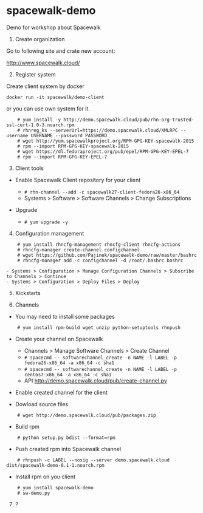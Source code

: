 # spacewalk-demo

Demo for workshop about Spacewalk

1. Create organization

Go to following site and crate new account:

http://www.spacewalk.cloud/


2. Register system

Create client system by docker

```
docker run -it spacewalk/demo-client
```

or you can use own system for it.

```
    # yum install -y http://demo.spacewalk.cloud/pub/rhn-org-trusted-ssl-cert-1.0-3.noarch.rpm
    # rhnreg_ks --serverUrl=https://demo.spacewalk.cloud/XMLRPC --username USERNAME --password PASSWORD
    # wget http://yum.spacewalkproject.org/RPM-GPG-KEY-spacewalk-2015
    # rpm --import RPM-GPG-KEY-spacewalk-2015
    # wget https://dl.fedoraproject.org/pub/epel/RPM-GPG-KEY-EPEL-7
    # rpm --import RPM-GPG-KEY-EPEL-7

```


3. Client tools

 - Enable Spacewalk Client repository for your client
    - `# rhn-channel --add -c spacewalk27-client-fedora26-x86_64`
    - Systems > Software > Software Channels > Change Subscriptions

 - Upgrade
    - `# yum upgrade -y`


4. Configuration management

```
    # yum install rhncfg-management rhncfg-client rhncfg-actions
    # rhncfg-manager create-channel configchannel
    # wget https://github.com/Pajinek/spacewalk-demo/raw/master/bashrc
    # rhncfg-manager add -c configchannel -d /root/.bashrc bashrc
```
    - Systems > Configuration > Manage Configuration Channels > Subscribe to Channels > Continue
    - Systems > Configuration > Deploy Files > Deploy


5. Kickstarts


6. Channels

 * You may need to install some packages

```
    # yum install rpm-build wget unzip python-setuptools rhnpush
```

 * Create your channel on Spacewalk

    - Channels > Manage Software Channels > Create Channel
    - `# spacecmd -- softwarechannel_create -n NAME -l LABEL -p fedora26-x86_64 -a x86_64 -c sha1`
    - `# spacecmd -- softwarechannel_create -n NAME -l LABEL -p centos7-x86_64 -a x86_64 -c sha1`
    - API http://demo.spacewalk.cloud/pub/create-channel.py

 * Enable created channel for the client

 * Dowload source files

```
    # wget http://demo.spacewalk.cloud/pub/packages.zip
```

 * Build rpm

```
    # python setup.py bdist --format=rpm
```

 * Push created rpm into Spacewalk channel

```
    # rhnpush -c LABEL --nosig --server demo.spacewalk.cloud dist/spacewalk-demo-0.1-1.noarch.rpm
```

 * Install rpm on you client

```
    # yum install spacewalk-demo
    # sw-demo.py
```

7. ?
